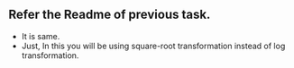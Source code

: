 ## Refer the Readme of previous task.
- It is same. 
- Just, In this you will be using square-root transformation instead of log transformation. 